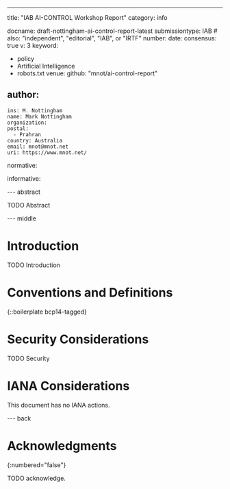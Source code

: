 ---
title: "IAB AI-CONTROL Workshop Report"
category: info

docname: draft-nottingham-ai-control-report-latest
submissiontype: IAB  # also: "independent", "editorial", "IAB", or "IRTF"
number:
date:
consensus: true
v: 3
keyword:
 - policy
 - Artificial Intelligence
 - robots.txt
venue:
  github: "mnot/ai-control-report"

author:
 -
    ins: M. Nottingham
    name: Mark Nottingham
    organization:
    postal:
      - Prahran
    country: Australia
    email: mnot@mnot.net
    uri: https://www.mnot.net/

normative:

informative:


--- abstract

TODO Abstract


--- middle

# Introduction

TODO Introduction


# Conventions and Definitions

{::boilerplate bcp14-tagged}


# Security Considerations

TODO Security


# IANA Considerations

This document has no IANA actions.


--- back

# Acknowledgments
{:numbered="false"}

TODO acknowledge.
